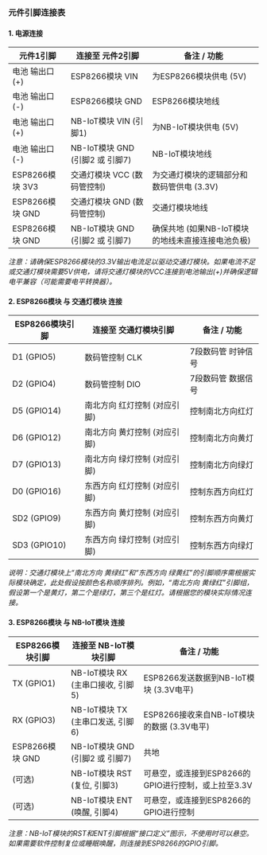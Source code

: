 ### 元件引脚连接表

#### 1. 电源连接

| 元件1引脚             | 连接至 元件2引脚                | 备注 / 功能                                   |
|-----------------------|---------------------------------|-----------------------------------------------|
| 电池 输出口 (+)       | ESP8266模块 VIN                 | 为ESP8266模块供电 (5V)                        |
| 电池 输出口 (-)       | ESP8266模块 GND                 | ESP8266模块地线                               |
| 电池 输出口 (+)       | NB-IoT模块 VIN (引脚1)          | 为NB-IoT模块供电 (5V)                         |
| 电池 输出口 (-)       | NB-IoT模块 GND (引脚2 或 引脚7) | NB-IoT模块地线                                |
| ESP8266模块 3V3       | 交通灯模块 VCC (数码管控制)     | 为交通灯模块的逻辑部分和数码管供电 (3.3V)        |
| ESP8266模块 GND       | 交通灯模块 GND (数码管控制)     | 交通灯模块地线                                |
| ESP8266模块 GND       | NB-IoT模块 GND (引脚2 或 引脚7) | 确保共地 (如果NB-IoT模块的地线未直接连接电池负极) |

*注意：请确保ESP8266模块的3.3V输出电流足以驱动交通灯模块。如果电流不足或交通灯模块需要5V供电，请将交通灯模块的VCC连接到电池输出(+)并确保逻辑电平兼容（可能需要电平转换器）。*

#### 2. ESP8266模块 与 交通灯模块 连接

| ESP8266模块引脚     | 连接至 交通灯模块引脚             | 备注 / 功能                     |
|---------------------|-----------------------------------|---------------------------------|
| D1 (GPIO5)          | 数码管控制 CLK                    | 7段数码管 时钟信号              |
| D2 (GPIO4)          | 数码管控制 DIO                    | 7段数码管 数据信号              |
| D5 (GPIO14)         | 南北方向 红灯控制 (对应引脚)      | 控制南北方向红灯                |
| D6 (GPIO12)         | 南北方向 黄灯控制 (对应引脚)      | 控制南北方向黄灯                |
| D7 (GPIO13)         | 南北方向 绿灯控制 (对应引脚)      | 控制南北方向绿灯                |
| D0 (GPIO16)         | 东西方向 红灯控制 (对应引脚)      | 控制东西方向红灯                |
| SD2 (GPIO9)         | 东西方向 黄灯控制 (对应引脚)      | 控制东西方向黄灯                |
| SD3 (GPIO10)        | 东西方向 绿灯控制 (对应引脚)      | 控制东西方向绿灯                |

*说明：交通灯模块上“南北方向 黄绿红”和“东西方向 绿黄红”的引脚顺序需根据实际模块确定，此处假设按颜色名称顺序排列。例如，“南北方向 黄绿红”引脚组，假设第一个是黄灯，第二个是绿灯，第三个是红灯。请根据您的模块实际情况连接。*

#### 3. ESP8266模块 与 NB-IoT模块 连接

| ESP8266模块引脚 | 连接至 NB-IoT模块引脚         | 备注 / 功能                                     |
|-----------------|-------------------------------|-------------------------------------------------|
| TX (GPIO1)      | NB-IoT模块 RX (主串口接收, 引脚5) | ESP8266发送数据到NB-IoT模块 (3.3V电平)          |
| RX (GPIO3)      | NB-IoT模块 TX (主串口发送, 引脚6) | ESP8266接收来自NB-IoT模块的数据 (3.3V电平)      |
| ESP8266模块 GND | NB-IoT模块 GND (引脚2 或 引脚7) | 共地                                            |
| (可选)          | NB-IoT模块 RST (复位, 引脚3)  | 可悬空，或连接到ESP8266的GPIO进行控制，或上拉至3.3V |
| (可选)          | NB-IoT模块 ENT (唤醒, 引脚4)  | 可悬空，或连接到ESP8266的GPIO进行控制             |

*注意：NB-IoT模块的RST和ENT引脚根据“接口定义”图示，不使用时可以悬空。如果需要软件控制复位或睡眠唤醒，则连接到ESP8266的GPIO引脚。*